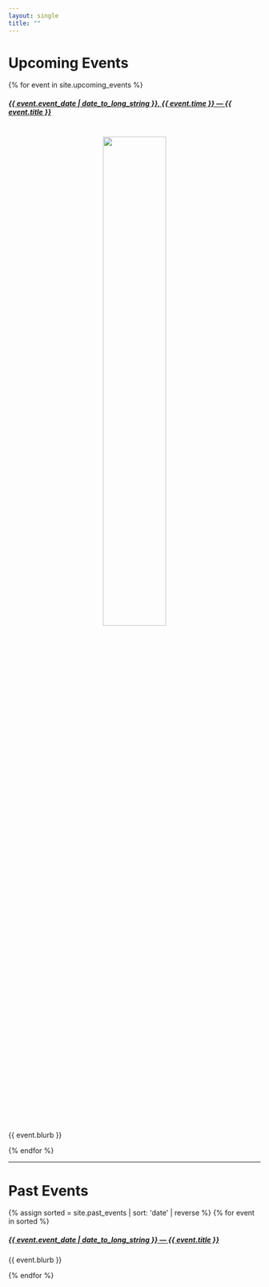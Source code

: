 ```yaml
---
layout: single
title: ""
---
```


# Upcoming Events

{% for event in site.upcoming_events %}
<h5>
<a href="{{ event.url }}.html">{{ event.event_date | date_to_long_string }}, 
{{ event.time }} — {{ event.title }}</a>
</h5>

<center>
<a href="{{ event.url }}.html">
<img src="{{ event.poster_png }}" width='50%'
style="margin-top: 18px; margin-bottom: 18px;">
</a>
</center>

<p> {{ event.blurb }} </p>
{% endfor %}
<hr>

# Past Events

{% assign sorted = site.past_events | sort: 'date' | reverse %}
{% for event in sorted %}
<h5> 
<a href="{{ event.url }}.html">
{{ event.event_date | date_to_long_string }} — {{ event.title }} </a>
</h5>
<p> {{ event.blurb }} </p>
{% endfor %}

